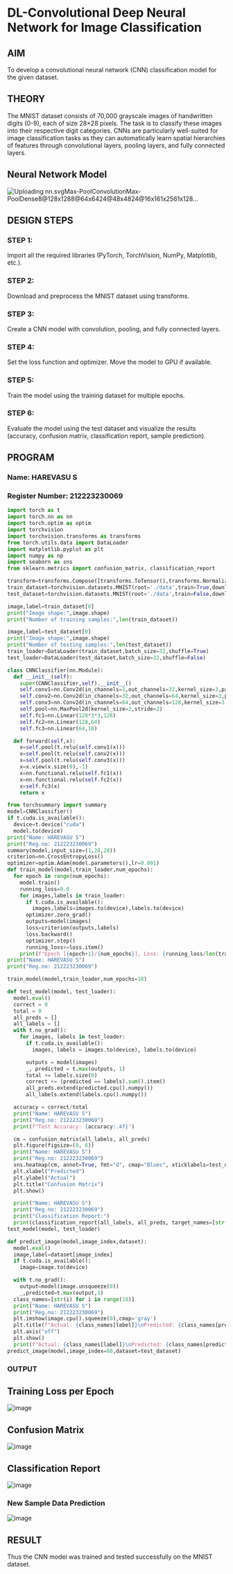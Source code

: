 # DL-Convolutional Deep Neural Network for Image Classification

## AIM
To develop a convolutional neural network (CNN) classification model for the given dataset.

## THEORY
The MNIST dataset consists of 70,000 grayscale images of handwritten digits (0-9), each of size 28×28 pixels. The task is to classify these images into their respective digit categories. CNNs are particularly well-suited for image classification tasks as they can automatically learn spatial hierarchies of features through convolutional layers, pooling layers, and fully connected layers.

## Neural Network Model
![Uploading nn.svg<svg xmlns="http://www.w3.org/2000/svg" width="2045" height="990" style="cursor: move;"><g><rect class="rect" id="0_0" width="128" height="128" x="510.5" y="403" style="fill: rgb(160, 160, 160); stroke: black; stroke-width: 1; opacity: 0.8;"></rect><rect class="rect" id="0_1" width="128" height="128" x="518.5" y="411" style="fill: rgb(224, 224, 224); stroke: black; stroke-width: 1; opacity: 0.8;"></rect><rect class="rect" id="0_2" width="128" height="128" x="526.5" y="419" style="fill: rgb(160, 160, 160); stroke: black; stroke-width: 1; opacity: 0.8;"></rect><rect class="rect" id="0_3" width="128" height="128" x="534.5" y="427" style="fill: rgb(224, 224, 224); stroke: black; stroke-width: 1; opacity: 0.8;"></rect><rect class="rect" id="0_4" width="128" height="128" x="542.5" y="435" style="fill: rgb(160, 160, 160); stroke: black; stroke-width: 1; opacity: 0.8;"></rect><rect class="rect" id="0_5" width="128" height="128" x="550.5" y="443" style="fill: rgb(224, 224, 224); stroke: black; stroke-width: 1; opacity: 0.8;"></rect><rect class="rect" id="0_6" width="128" height="128" x="558.5" y="451" style="fill: rgb(160, 160, 160); stroke: black; stroke-width: 1; opacity: 0.8;"></rect><rect class="rect" id="0_7" width="128" height="128" x="566.5" y="459" style="fill: rgb(224, 224, 224); stroke: black; stroke-width: 1; opacity: 0.8;"></rect><rect class="rect" id="1_0" width="64" height="64" x="734.5" y="435" style="fill: rgb(160, 160, 160); stroke: black; stroke-width: 1; opacity: 0.8;"></rect><rect class="rect" id="1_1" width="64" height="64" x="742.5" y="443" style="fill: rgb(224, 224, 224); stroke: black; stroke-width: 1; opacity: 0.8;"></rect><rect class="rect" id="1_2" width="64" height="64" x="750.5" y="451" style="fill: rgb(160, 160, 160); stroke: black; stroke-width: 1; opacity: 0.8;"></rect><rect class="rect" id="1_3" width="64" height="64" x="758.5" y="459" style="fill: rgb(224, 224, 224); stroke: black; stroke-width: 1; opacity: 0.8;"></rect><rect class="rect" id="1_4" width="64" height="64" x="766.5" y="467" style="fill: rgb(160, 160, 160); stroke: black; stroke-width: 1; opacity: 0.8;"></rect><rect class="rect" id="1_5" width="64" height="64" x="774.5" y="475" style="fill: rgb(224, 224, 224); stroke: black; stroke-width: 1; opacity: 0.8;"></rect><rect class="rect" id="1_6" width="64" height="64" x="782.5" y="483" style="fill: rgb(160, 160, 160); stroke: black; stroke-width: 1; opacity: 0.8;"></rect><rect class="rect" id="1_7" width="64" height="64" x="790.5" y="491" style="fill: rgb(224, 224, 224); stroke: black; stroke-width: 1; opacity: 0.8;"></rect><rect class="rect" id="2_0" width="48" height="48" x="864.5" y="379" style="fill: rgb(160, 160, 160); stroke: black; stroke-width: 1; opacity: 0.8;"></rect><rect class="rect" id="2_1" width="48" height="48" x="872.5" y="387" style="fill: rgb(224, 224, 224); stroke: black; stroke-width: 1; opacity: 0.8;"></rect><rect class="rect" id="2_2" width="48" height="48" x="880.5" y="395" style="fill: rgb(160, 160, 160); stroke: black; stroke-width: 1; opacity: 0.8;"></rect><rect class="rect" id="2_3" width="48" height="48" x="888.5" y="403" style="fill: rgb(224, 224, 224); stroke: black; stroke-width: 1; opacity: 0.8;"></rect><rect class="rect" id="2_4" width="48" height="48" x="896.5" y="411" style="fill: rgb(160, 160, 160); stroke: black; stroke-width: 1; opacity: 0.8;"></rect><rect class="rect" id="2_5" width="48" height="48" x="904.5" y="419" style="fill: rgb(224, 224, 224); stroke: black; stroke-width: 1; opacity: 0.8;"></rect><rect class="rect" id="2_6" width="48" height="48" x="912.5" y="427" style="fill: rgb(160, 160, 160); stroke: black; stroke-width: 1; opacity: 0.8;"></rect><rect class="rect" id="2_7" width="48" height="48" x="920.5" y="435" style="fill: rgb(224, 224, 224); stroke: black; stroke-width: 1; opacity: 0.8;"></rect><rect class="rect" id="2_8" width="48" height="48" x="928.5" y="443" style="fill: rgb(160, 160, 160); stroke: black; stroke-width: 1; opacity: 0.8;"></rect><rect class="rect" id="2_9" width="48" height="48" x="936.5" y="451" style="fill: rgb(224, 224, 224); stroke: black; stroke-width: 1; opacity: 0.8;"></rect><rect class="rect" id="2_10" width="48" height="48" x="944.5" y="459" style="fill: rgb(160, 160, 160); stroke: black; stroke-width: 1; opacity: 0.8;"></rect><rect class="rect" id="2_11" width="48" height="48" x="952.5" y="467" style="fill: rgb(224, 224, 224); stroke: black; stroke-width: 1; opacity: 0.8;"></rect><rect class="rect" id="2_12" width="48" height="48" x="960.5" y="475" style="fill: rgb(160, 160, 160); stroke: black; stroke-width: 1; opacity: 0.8;"></rect><rect class="rect" id="2_13" width="48" height="48" x="968.5" y="483" style="fill: rgb(224, 224, 224); stroke: black; stroke-width: 1; opacity: 0.8;"></rect><rect class="rect" id="2_14" width="48" height="48" x="976.5" y="491" style="fill: rgb(160, 160, 160); stroke: black; stroke-width: 1; opacity: 0.8;"></rect><rect class="rect" id="2_15" width="48" height="48" x="984.5" y="499" style="fill: rgb(224, 224, 224); stroke: black; stroke-width: 1; opacity: 0.8;"></rect><rect class="rect" id="2_16" width="48" height="48" x="992.5" y="507" style="fill: rgb(160, 160, 160); stroke: black; stroke-width: 1; opacity: 0.8;"></rect><rect class="rect" id="2_17" width="48" height="48" x="1000.5" y="515" style="fill: rgb(224, 224, 224); stroke: black; stroke-width: 1; opacity: 0.8;"></rect><rect class="rect" id="2_18" width="48" height="48" x="1008.5" y="523" style="fill: rgb(160, 160, 160); stroke: black; stroke-width: 1; opacity: 0.8;"></rect><rect class="rect" id="2_19" width="48" height="48" x="1016.5" y="531" style="fill: rgb(224, 224, 224); stroke: black; stroke-width: 1; opacity: 0.8;"></rect><rect class="rect" id="2_20" width="48" height="48" x="1024.5" y="539" style="fill: rgb(160, 160, 160); stroke: black; stroke-width: 1; opacity: 0.8;"></rect><rect class="rect" id="2_21" width="48" height="48" x="1032.5" y="547" style="fill: rgb(224, 224, 224); stroke: black; stroke-width: 1; opacity: 0.8;"></rect><rect class="rect" id="2_22" width="48" height="48" x="1040.5" y="555" style="fill: rgb(160, 160, 160); stroke: black; stroke-width: 1; opacity: 0.8;"></rect><rect class="rect" id="2_23" width="48" height="48" x="1048.5" y="563" style="fill: rgb(224, 224, 224); stroke: black; stroke-width: 1; opacity: 0.8;"></rect><rect class="rect" id="3_0" width="16" height="16" x="1076.5" y="395" style="fill: rgb(160, 160, 160); stroke: black; stroke-width: 1; opacity: 0.8;"></rect><rect class="rect" id="3_1" width="16" height="16" x="1084.5" y="403" style="fill: rgb(224, 224, 224); stroke: black; stroke-width: 1; opacity: 0.8;"></rect><rect class="rect" id="3_2" width="16" height="16" x="1092.5" y="411" style="fill: rgb(160, 160, 160); stroke: black; stroke-width: 1; opacity: 0.8;"></rect><rect class="rect" id="3_3" width="16" height="16" x="1100.5" y="419" style="fill: rgb(224, 224, 224); stroke: black; stroke-width: 1; opacity: 0.8;"></rect><rect class="rect" id="3_4" width="16" height="16" x="1108.5" y="427" style="fill: rgb(160, 160, 160); stroke: black; stroke-width: 1; opacity: 0.8;"></rect><rect class="rect" id="3_5" width="16" height="16" x="1116.5" y="435" style="fill: rgb(224, 224, 224); stroke: black; stroke-width: 1; opacity: 0.8;"></rect><rect class="rect" id="3_6" width="16" height="16" x="1124.5" y="443" style="fill: rgb(160, 160, 160); stroke: black; stroke-width: 1; opacity: 0.8;"></rect><rect class="rect" id="3_7" width="16" height="16" x="1132.5" y="451" style="fill: rgb(224, 224, 224); stroke: black; stroke-width: 1; opacity: 0.8;"></rect><rect class="rect" id="3_8" width="16" height="16" x="1140.5" y="459" style="fill: rgb(160, 160, 160); stroke: black; stroke-width: 1; opacity: 0.8;"></rect><rect class="rect" id="3_9" width="16" height="16" x="1148.5" y="467" style="fill: rgb(224, 224, 224); stroke: black; stroke-width: 1; opacity: 0.8;"></rect><rect class="rect" id="3_10" width="16" height="16" x="1156.5" y="475" style="fill: rgb(160, 160, 160); stroke: black; stroke-width: 1; opacity: 0.8;"></rect><rect class="rect" id="3_11" width="16" height="16" x="1164.5" y="483" style="fill: rgb(224, 224, 224); stroke: black; stroke-width: 1; opacity: 0.8;"></rect><rect class="rect" id="3_12" width="16" height="16" x="1172.5" y="491" style="fill: rgb(160, 160, 160); stroke: black; stroke-width: 1; opacity: 0.8;"></rect><rect class="rect" id="3_13" width="16" height="16" x="1180.5" y="499" style="fill: rgb(224, 224, 224); stroke: black; stroke-width: 1; opacity: 0.8;"></rect><rect class="rect" id="3_14" width="16" height="16" x="1188.5" y="507" style="fill: rgb(160, 160, 160); stroke: black; stroke-width: 1; opacity: 0.8;"></rect><rect class="rect" id="3_15" width="16" height="16" x="1196.5" y="515" style="fill: rgb(224, 224, 224); stroke: black; stroke-width: 1; opacity: 0.8;"></rect><rect class="rect" id="3_16" width="16" height="16" x="1204.5" y="523" style="fill: rgb(160, 160, 160); stroke: black; stroke-width: 1; opacity: 0.8;"></rect><rect class="rect" id="3_17" width="16" height="16" x="1212.5" y="531" style="fill: rgb(224, 224, 224); stroke: black; stroke-width: 1; opacity: 0.8;"></rect><rect class="rect" id="3_18" width="16" height="16" x="1220.5" y="539" style="fill: rgb(160, 160, 160); stroke: black; stroke-width: 1; opacity: 0.8;"></rect><rect class="rect" id="3_19" width="16" height="16" x="1228.5" y="547" style="fill: rgb(224, 224, 224); stroke: black; stroke-width: 1; opacity: 0.8;"></rect><rect class="rect" id="3_20" width="16" height="16" x="1236.5" y="555" style="fill: rgb(160, 160, 160); stroke: black; stroke-width: 1; opacity: 0.8;"></rect><rect class="rect" id="3_21" width="16" height="16" x="1244.5" y="563" style="fill: rgb(224, 224, 224); stroke: black; stroke-width: 1; opacity: 0.8;"></rect><rect class="rect" id="3_22" width="16" height="16" x="1252.5" y="571" style="fill: rgb(160, 160, 160); stroke: black; stroke-width: 1; opacity: 0.8;"></rect><rect class="rect" id="3_23" width="16" height="16" x="1260.5" y="579" style="fill: rgb(224, 224, 224); stroke: black; stroke-width: 1; opacity: 0.8;"></rect><rect class="conv" id="conv_0" width="8" height="8" x="654.5122556201801" y="486.8133187819104" style="fill-opacity: 0; stroke: black; stroke-width: 1; stroke-opacity: 0.8;"></rect><rect class="conv" id="conv_1" width="16" height="16" x="826.778943752054" y="533.6418397370891" style="fill-opacity: 0; stroke: black; stroke-width: 1; stroke-opacity: 0.8;"></rect><rect class="conv" id="conv_2" width="8" height="8" x="1083.3604921620079" y="584.1756649577819" style="fill-opacity: 0; stroke: black; stroke-width: 1; stroke-opacity: 0.8;"></rect><line class="link" id="conv_0" x1="662.5122556201801" y1="494.8133187819104" x2="837.439869664096" y2="505.8337700170189" style="stroke: black; stroke-width: 0.5; stroke-opacity: 0.8;"></line><line class="link" id="conv_0" x1="662.5122556201801" y1="486.8133187819104" x2="837.439869664096" y2="505.8337700170189" style="stroke: black; stroke-width: 0.5; stroke-opacity: 0.8;"></line><line class="link" id="conv_1" x1="842.778943752054" y1="549.6418397370891" x2="1084.7789437520541" y2="605.6418397370891" style="stroke: black; stroke-width: 0.5; stroke-opacity: 0.8;"></line><line class="link" id="conv_1" x1="842.778943752054" y1="533.6418397370891" x2="1084.7789437520541" y2="605.6418397370891" style="stroke: black; stroke-width: 0.5; stroke-opacity: 0.8;"></line><line class="link" id="conv_2" x1="1091.3604921620079" y1="592.1756649577819" x2="1274.4441968648032" y2="587.4702659831128" style="stroke: black; stroke-width: 0.5; stroke-opacity: 0.8;"></line><line class="link" id="conv_2" x1="1091.3604921620079" y1="584.1756649577819" x2="1274.4441968648032" y2="587.4702659831128" style="stroke: black; stroke-width: 0.5; stroke-opacity: 0.8;"></line><polygon class="poly" id="fc_0" points="1256.5,367 1266.5,367 1522.5,623 1512.5,623" style="fill: rgb(224, 224, 224); stroke: black; stroke-width: 1; opacity: 0.8;"></polygon><polygon class="poly" id="fc_1" points="1524.5,431 1534.5,431 1662.5,559 1652.5,559" style="fill: rgb(224, 224, 224); stroke: black; stroke-width: 1; opacity: 0.8;"></polygon><line class="line" id="fc_0" x1="1276.5" y1="595" x2="1512.5" y2="623" style="stroke: black; stroke-width: 0.5; stroke-opacity: 0.8; opacity: 1;"></line><line class="line" id="fc_0" x1="1092.5" y1="395" x2="1256.5" y2="367" style="stroke: black; stroke-width: 0.5; stroke-opacity: 0.8; opacity: 1;"></line><line class="line" id="fc_1" x1="1522.5" y1="623" x2="1652.5" y2="559" style="stroke: black; stroke-width: 0.5; stroke-opacity: 0.8; opacity: 1;"></line><line class="line" id="fc_1" x1="1266.5" y1="367" x2="1524.5" y2="431" style="stroke: black; stroke-width: 0.5; stroke-opacity: 0.8; opacity: 1;"></line><text class="text" dy=".35em" font-family="sans-serif" x="729.5" y="659" style="font-size: 16px; opacity: 1;">Max-Pool</text><text class="text" dy=".35em" font-family="sans-serif" x="902.5" y="659" style="font-size: 16px; opacity: 1;">Convolution</text><text class="text" dy=".35em" font-family="sans-serif" x="1121.5" y="659" style="font-size: 16px; opacity: 1;">Max-Pool</text><text class="text" dy=".35em" font-family="sans-serif" x="1315.5" y="659" style="font-size: 16px; opacity: 1;">Dense</text><text class="info" dy="-0.3em" font-family="sans-serif" x="510.5" y="388" style="font-size: 16px;">8@128x128</text><text class="info" dy="-0.3em" font-family="sans-serif" x="734.5" y="420" style="font-size: 16px;">8@64x64</text><text class="info" dy="-0.3em" font-family="sans-serif" x="864.5" y="364" style="font-size: 16px;">24@48x48</text><text class="info" dy="-0.3em" font-family="sans-serif" x="1076.5" y="380" style="font-size: 16px;">24@16x16</text><text class="info" dy="-0.3em" font-family="sans-serif" x="1256.5" y="352" style="font-size: 16px;">1x256</text><text class="info" dy="-0.3em" font-family="sans-serif" x="1524.5" y="416" style="font-size: 16px;">1x128</text></g></svg>…]()



## DESIGN STEPS
### STEP 1: 
Import all the required libraries (PyTorch, TorchVision, NumPy, Matplotlib, etc.).

### STEP 2: 
Download and preprocess the MNIST dataset using transforms.

### STEP 3: 
Create a CNN model with convolution, pooling, and fully connected layers.

### STEP 4: 
Set the loss function and optimizer. Move the model to GPU if available.

### STEP 5: 
Train the model using the training dataset for multiple epochs.

### STEP 6: 
Evaluate the model using the test dataset and visualize the results (accuracy, confusion matrix, classification report, sample prediction).

## PROGRAM
### Name: HAREVASU S
### Register Number: 212223230069

```python
import torch as t
import torch.nn as nn
import torch.optim as optim
import torchvision
import torchvision.transforms as transforms
from torch.utils.data import DataLoader
import matplotlib.pyplot as plt
import numpy as np
import seaborn as sns
from sklearn.metrics import confusion_matrix, classification_report

transform=transforms.Compose([transforms.ToTensor(),transforms.Normalize((0.5,),(0.5,))])
train_dataset=torchvision.datasets.MNIST(root='./data',train=True,download=True,transform=transform)
test_dataset=torchvision.datasets.MNIST(root='./data',train=False,download=True,transform=transform)

image,label=train_dataset[0]
print("Image shape:",image.shape)
print("Number of training samples:",len(train_dataset))

image,label=test_dataset[0]
print("Image shape:",image.shape)
print("Number of testing samples:",len(test_dataset))
train_loader=DataLoader(train_dataset,batch_size=32,shuffle=True)
test_loader=DataLoader(test_dataset,batch_size=32,shuffle=False)

class CNNClassifier(nn.Module):
  def __init__(self):
    super(CNNClassifier,self).__init__()
    self.conv1=nn.Conv2d(in_channels=1,out_channels=32,kernel_size=3,padding=1)
    self.conv2=nn.Conv2d(in_channels=32,out_channels=64,kernel_size=3,padding=1)
    self.conv3=nn.Conv2d(in_channels=64,out_channels=128,kernel_size=3,padding=1)
    self.pool=nn.MaxPool2d(kernel_size=2,stride=2)
    self.fc1=nn.Linear(128*3*3,128)
    self.fc2=nn.Linear(128,64)
    self.fc3=nn.Linear(64,10)

  def forward(self,x):
    x=self.pool(t.relu(self.conv1(x)))
    x=self.pool(t.relu(self.conv2(x)))
    x=self.pool(t.relu(self.conv3(x)))
    x=x.view(x.size(0),-1)
    x=nn.functional.relu(self.fc1(x))
    x=nn.functional.relu(self.fc2(x))
    x=self.fc3(x)
    return x

from torchsummary import summary
model=CNNClassifier()
if t.cuda.is_available():
  device=t.device("cuda")
  model.to(device)
print("Name: HAREVASU S")
print("Reg.no: 212223230069")
summary(model,input_size=(1,28,28))
criterion=nn.CrossEntropyLoss()
optimizer=optim.Adam(model.parameters(),lr=0.001)
def train_model(model,train_loader,num_epochs):
  for epoch in range(num_epochs):
    model.train()
    running_loss=0.0
    for images,labels in train_loader:
      if t.cuda.is_available():
        images,labels=images.to(device),labels.to(device)
      optimizer.zero_grad()
      outputs=model(images)
      loss=criterion(outputs,labels)
      loss.backward()
      optimizer.step()
      running_loss+=loss.item()
    print(f"Epoch [{epoch+1}/{num_epochs}], Loss: {running_loss/len(train_loader):.4f}")
print("Name: HAREVASU S")
print("Reg.no: 212223230069")

train_model(model,train_loader,num_epochs=10)

def test_model(model, test_loader):
  model.eval()
  correct = 0
  total = 0
  all_preds = []
  all_labels = []
  with t.no_grad():
    for images, labels in test_loader:
      if t.cuda.is_available():
        images, labels = images.to(device), labels.to(device)

      outputs = model(images)
      _, predicted = t.max(outputs, 1)
      total += labels.size(0)
      correct += (predicted == labels).sum().item()
      all_preds.extend(predicted.cpu().numpy())
      all_labels.extend(labels.cpu().numpy())

  accuracy = correct/total
  print("Name: HAREVASU S")
  print("Reg.no: 212223230069")
  print(f"Test Accuracy: {accuracy:.4f}")

  cm = confusion_matrix(all_labels, all_preds)
  plt.figure(figsize=(8, 6))
  print("Name: HAREVASU S")
  print("Reg.no: 212223230069")
  sns.heatmap(cm, annot=True, fmt="d", cmap="Blues", xticklabels=test_dataset.classes, yticklabels=test_dataset.classes)
  plt.xlabel("Predicted")
  plt.ylabel("Actual")
  plt.title("Confusion Matrix")
  plt.show()

  print("Name: HAREVASU S")
  print("Reg.no: 212223230069")
  print("Classification Report:")
  print(classification_report(all_labels, all_preds, target_names=[str(i) for i in range(10)]))
test_model(model, test_loader)

def predict_image(model,image_index,dataset):
  model.eval()
  image,label=dataset[image_index]
  if t.cuda.is_available():
    image=image.to(device)

  with t.no_grad():
    output=model(image.unsqueeze(0))
    _,predicted=t.max(output,1)
  class_names=[str(i) for i in range(10)]
  print("Name: HAREVASU S")
  print("Reg.no: 212223230069")
  plt.imshow(image.cpu().squeeze(0),cmap='gray')
  plt.title(f"Actual: {class_names[label]}\nPredicted: {class_names[predicted.item()]}")
  plt.axis("off")
  plt.show()
  print(f"Actual: {class_names[label]}\nPredicted: {class_names[predicted.item()]}")
predict_image(model,image_index=80,dataset=test_dataset)

```
### OUTPUT

## Training Loss per Epoch
![image](https://github.com/user-attachments/assets/88e5e9ab-669a-4c8e-9387-4677837f3f37)


## Confusion Matrix
![image](https://github.com/user-attachments/assets/bf220126-fbd5-4788-b563-f635be084f3d)



## Classification Report
![image](https://github.com/user-attachments/assets/274f5842-0d80-4853-9f81-a2b278c925bf)


### New Sample Data Prediction
![image](https://github.com/user-attachments/assets/abf0f621-102c-4f2d-b46a-b630d8c02332)


## RESULT
Thus the CNN model was trained and tested successfully on the MNIST dataset.
